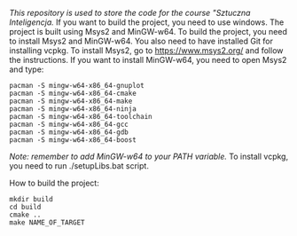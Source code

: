 *This repository is used to store the code for the course "Sztuczna Inteligencja.*
If you want to build the project, you need to use windows.
The project is built using Msys2 and MinGW-w64.
To build the project, you need to install Msys2 and MinGW-w64.
You also need to have installed Git for installing vcpkg.
To install Msys2, go to https://www.msys2.org/ and follow the instructions.
If you want to install MinGW-w64, you need to open Msys2 and type:
```
pacman -S mingw-w64-x86_64-gnuplot
pacman -S mingw-w64-x86_64-cmake
pacman -S mingw-w64-x86_64-make
pacman -S mingw-w64-x86_64-ninja
pacman -S mingw-w64-x86_64-toolchain
pacman -S mingw-w64-x86_64-gcc
pacman -S mingw-w64-x86_64-gdb
pacman -S mingw-w64-x86_64-boost
```
*Note: remember to add MinGW-w64 to your PATH variable.*
To install vcpkg, you need to run ./setupLibs.bat script.

How to build the project:
```
mkdir build
cd build
cmake ..
make NAME_OF_TARGET
```
